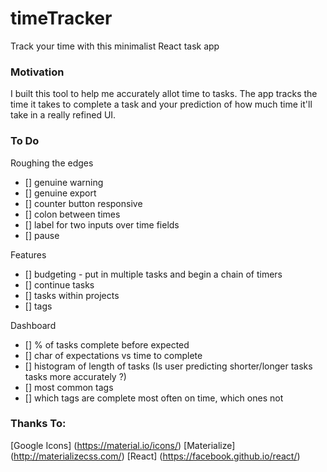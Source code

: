 # timeTracker
Track your time with this minimalist React task app

### Motivation 
I built this tool to help me accurately allot time to tasks. The app tracks the time it takes to complete a task and your prediction of how much time it'll take in a really refined UI.

### To Do

Roughing the edges
- [] genuine warning
- [] genuine export
- [] counter button responsive
- [] colon between times
- [] label for two inputs over time fields
- [] pause

Features
- [] budgeting - put in multiple tasks and begin a chain of timers
- [] continue tasks
- [] tasks within projects
- [] tags

Dashboard
- [] % of tasks complete before expected
- [] char of expectations vs time to complete
- [] histogram of length of tasks (Is user predicting shorter/longer tasks tasks more accurately ?)
- [] most common tags
- [] which tags are complete most often on time, which ones not

### Thanks To:
[Google Icons] (https://material.io/icons/)
[Materialize] (http://materializecss.com/)
[React] (https://facebook.github.io/react/)
